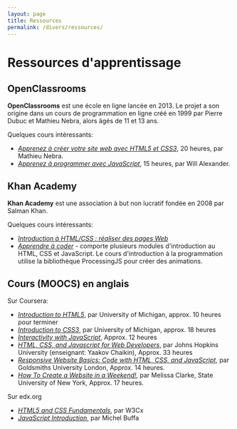 ```yaml
---
layout: page
title: Ressources
permalink: /divers/ressources/
---
```


# Ressources d'apprentissage

## OpenClassrooms

**OpenClassrooms** est une école en ligne lancée en 2013. Le projet a son origine dans un cours de programmation en ligne créé en 1999 par Pierre Dubuc et Mathieu Nebra, alors âgés de 11 et 13 ans.

Quelques cours intéressants:

- *[Apprenez à créer votre site web avec HTML5 et CSS3](https://openclassrooms.com/fr/courses/1603881-apprenez-a-creer-votre-site-web-avec-html5-et-css3)*, 20 heures, par Mathieu Nebra.
- *[Apprenez à programmer avec JavaScript](https://openclassrooms.com/fr/courses/6175841-apprenez-a-programmer-avec-javascript)*, 15 heures, par Will Alexander.

## Khan Academy

**Khan Academy** est une association à but non lucratif fondée en 2008 par Salman Khan. 

Quelques cours intéressants:

- *[Introduction à HTML/CSS : réaliser des pages Web](https://fr.khanacademy.org/computing/computer-programming/html-css)*
- *[Apprendre à coder](https://fr.khanacademy.org/computing/computer-programming)* - comporte plusieurs modules d'introduction au HTML, CSS et JavaScript. Le cours d'introduction à la programmation utilise la bibliothèque ProcessingJS pour créer des animations.

## Cours (MOOCS) en anglais

Sur Coursera: 

- *[Introduction to HTML5](https://www.coursera.org/learn/html)*, par University of Michigan, approx. 10 heures pour terminer
- *[Introduction to CSS3](https://www.coursera.org/learn/introcss)*, par University of Michigan, approx. 18 heures
- *[Interactivity with JavaScript](https://www.coursera.org/learn/javascript)*, Approx. 12 heures
- *[HTML, CSS, and Javascript for Web Developers](https://www.coursera.org/learn/html-css-javascript-for-web-developers)*, par Johns Hopkins University (enseignant: Yaakov Chaikin), Approx. 33 heures
- *[Responsive Website Basics: Code with HTML, CSS, and JavaScript](https://www.coursera.org/learn/website-coding)*, par Goldsmiths University London, Approx. 14 heures.
- *[How To Create a Website in a Weekend!](https://www.coursera.org/learn/how-to-create-a-website)*, par Melissa Clarke, State University of New York, Approx. 17 heures.


Sur edx.org

- *[HTML5 and CSS Fundamentals](https://www.edx.org/course/html5-and-css-fundamentals-3)*, par W3Cx
- *[JavaScript Introduction](https://www.edx.org/course/javascript-introduction-2)*, par Michel Buffa